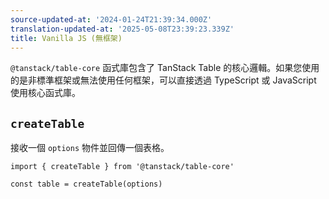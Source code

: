 ```yaml
---
source-updated-at: '2024-01-24T21:39:34.000Z'
translation-updated-at: '2025-05-08T23:39:23.339Z'
title: Vanilla JS (無框架)
---
```

`@tanstack/table-core` 函式庫包含了 TanStack Table 的核心邏輯。如果您使用的是非標準框架或無法使用任何框架，可以直接透過 TypeScript 或 JavaScript 使用核心函式庫。

## `createTable`

接收一個 `options` 物件並回傳一個表格。

```tsx
import { createTable } from '@tanstack/table-core'

const table = createTable(options)
```

